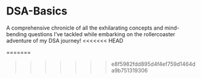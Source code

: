# DSA-Basics
A comprehensive chronicle of all the exhilarating concepts and mind-bending questions I’ve tackled while embarking on the rollercoaster adventure of my DSA journey!
<<<<<<< HEAD

=======
>>>>>>> e8f5982fdd895d4f4ef759d1464da9b751319306
